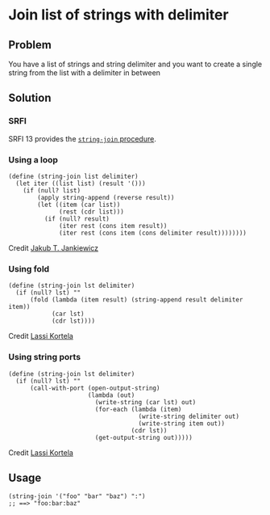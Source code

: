 # Join list of strings with delimiter

## Problem

You have a list of strings and string delimiter and you want to create a single string from the list with a delimiter in between

## Solution

### SRFI

SRFI 13 provides the [`string-join` procedure](https://srfi.schemers.org/srfi-13/srfi-13.html#string-join).

### Using a loop

```
(define (string-join list delimiter)
  (let iter ((list list) (result '()))
    (if (null? list)
        (apply string-append (reverse result))
        (let ((item (car list))
              (rest (cdr list)))
          (if (null? result)
              (iter rest (cons item result))
              (iter rest (cons item (cons delimiter result))))))))
```

Credit [Jakub T. Jankiewicz](https://jcubic.pl/me)

### Using fold

```
(define (string-join lst delimiter)
  (if (null? lst) ""
      (fold (lambda (item result) (string-append result delimiter item))
            (car lst)
            (cdr lst))))
```

Credit [Lassi Kortela](https://github.com/lassik)

### Using string ports

```
(define (string-join lst delimiter)
  (if (null? lst) ""
      (call-with-port (open-output-string)
                      (lambda (out)
                        (write-string (car lst) out)
                        (for-each (lambda (item)
                                    (write-string delimiter out)
                                    (write-string item out))
                                  (cdr lst))
                        (get-output-string out)))))
```

Credit [Lassi Kortela](https://github.com/lassik)

## Usage

```
(string-join '("foo" "bar" "baz") ":")
;; ==> "foo:bar:baz"
```
